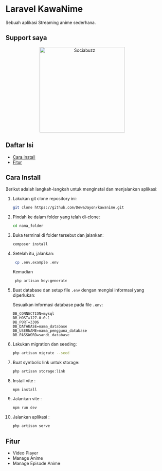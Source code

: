 # Laravel KawaNime

Sebuah aplikasi Streaming anime sederhana.

## Support saya

<p align="center">
    <a href="sociabuzz.com/dewa_jayon/donate" target="_blank">
       <img src="https://sociabuzz.s3.ap-southeast-1.amazonaws.com/wp-content/uploads/2020/10/sociabuzz-tribe.png" alt="Sociabuzz" Width=280/>
	</a>
</p>

## Daftar Isi

-   [Cara Install](#cara-install)
-   [Fitur](#fitur)

## Cara Install

Berikut adalah langkah-langkah untuk menginstal dan menjalankan aplikasi:

1. Lakukan git clone repository ini:

    ```bash
    git clone https://github.com/DewaJayon/kawanime.git
    ```

2. Pindah ke dalam folder yang telah di-clone:

    ```bash
    cd nama_folder
    ```

3. Buka terminal di folder tersebut dan jalankan:

    ```bash
    composer install
    ```

4. Setelah itu, jalankan:

    ```bash
     cp .env.example .env
    ```

    Kemudian

    ```bash
     php artisan key:generate
    ```

5. Buat database dan setup file `.env` dengan mengisi informasi yang diperlukan:

    Sesuaikan informasi database pada file `.env`:

    ```env
    DB_CONNECTION=mysql
    DB_HOST=127.0.0.1
    DB_PORT=3306
    DB_DATABASE=nama_database
    DB_USERNAME=nama_pengguna_database
    DB_PASSWORD=sandi_database
    ```

6. Lakukan migration dan seeding:

    ```bash
    php artisan migrate --seed
    ```

7. Buat symbolic link untuk storage:

    ```bash
    php artisan storage:link
    ```

8. Install vite :

    ```bash
    npm install
    ```

9. Jalankan vite :

    ```bash
    npm run dev
    ```

10. Jalankan aplikasi :

    ```bash
    php artisan serve
    ```

## Fitur

-   Video Player
-   Manage Anime
-   Manage Episode Anime
